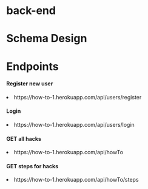 # back-end
# Schema Design
# Endpoints
<h4>Register new user</h4>
<li>https://how-to-1.herokuapp.com/api/users/register</li>
<h4>Login</h4>
<li>https://how-to-1.herokuapp.com/api/users/login</li>
<h4>GET all hacks</h4>
<li>https://how-to-1.herokuapp.com/api/howTo</li>
<h4>GET steps for hacks</h4>
<li>https://how-to-1.herokuapp.com/api/howTo/steps</li>
